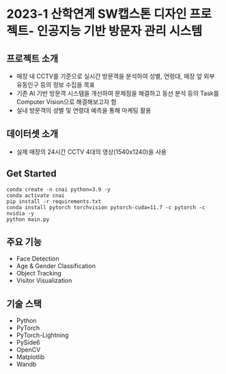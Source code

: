 # 2023-1 산학연계 SW캡스톤 디자인 프로젝트- 인공지능 기반 방문자 관리 시스템

## 프로젝트 소개

- 매장 내 CCTV를 기준으로 실시간 방문객을 분석하여 성별, 연령대, 매장 앞 외부 유동인구 등의 정보 수집을 목표
- 기존 AI 기반 방문객 시스템을 개선하여 문제점을 해결하고 동선 분석 등의 Task를 Computer Vision으로 해결해보고자 함
- 실내 방문객의 성별 및 연령대 예측을 통해 마케팅 활용

## 데이터셋 소개

- 실제 매장의 24시간 CCTV 4대의 영상(1540x1240)을 사용


## Get Started

```
conda create -n cnai python=3.9 -y
conda activate cnai
pip install -r requirements.txt
conda install pytorch torchvision pytorch-cuda=11.7 -c pytorch -c nvidia -y
python main.py
```

## 주요 기능

- Face Detection
- Age & Gender Classification
- Object Tracking
- Visitor Visualization

## 기술 스택

- Python
- PyTorch
- PyTorch-Lightning
- PySide6
- OpenCV
- Matplotlib
- Wandb
